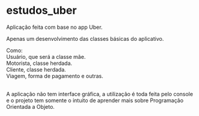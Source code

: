 # estudos_uber

Aplicação feita com base no app Uber.

Apenas um desenvolvimento das classes básicas do aplicativo.

Como:<Br>
Usuário, que será a classe mãe.<br>
Motorista, classe herdada.<br>
Cliente, classe herdada.<br>
Viagem, forma de pagamento e outras.<br><br>

A aplicação não tem interface gráfica, a utilização é toda feita pelo console e o projeto tem somente o intuito de aprender mais sobre Programação Orientada a Objeto.
